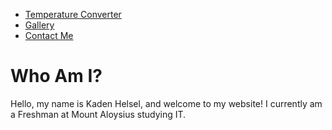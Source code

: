 <nav>
        <ul>
            <li><a href="tempconverter.html">Temperature Converter</a></li>
            <li><a href="gallery.html">Gallery</a></li>
            <li><a href="contact.html">Contact Me</a></li>
        </ul>
</nav>


<h1>
        Who Am I?
</h1>

Hello, my name is Kaden Helsel, and welcome to my website! I currently am a Freshman at Mount Aloysius studying IT. 
